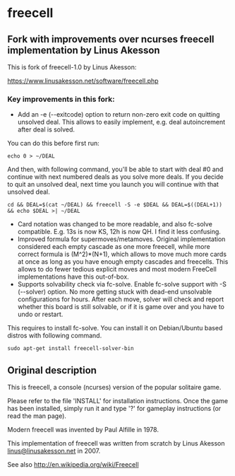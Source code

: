 # freecell
## Fork with improvements over ncurses freecell implementation by Linus Akesson

This is fork of freecell-1.0 by Linus Akesson:

https://www.linusakesson.net/software/freecell.php

### Key improvements in this fork:
* Add an -e (--exitcode) option to return non-zero exit code on quitting unsolved deal. This allows to easily implement, e.g. deal autoincrement after deal is solved.

You can do this before first run:

    echo 0 > ~/DEAL

And then, with following command, you'll be able to start with deal #0 and continue with next numbered deals as you solve more deals. If you decide to quit an unsolved deal, next time you launch you will continue with that unsolved deal.
    
    cd && DEAL=$(cat ~/DEAL) && freecell -S -e $DEAL && DEAL=$((DEAL+1)) && echo $DEAL >| ~/DEAL

* Card notation was changed to be more readable, and also fc-solve compatible. E.g. 13s is now KS, 12h is now QH. I find it less confusing.
* Improved formula for supermoves/metamoves. Original implementation considered each empty cascade as one more freecell, while more correct formula is (M^2)*(N+1), which allows to move much more cards at once as long as you have enough empty cascades and freecells. This allows to do fewer tedious explicit moves and most modern FreeCell implementations have this out-of-box.
* Supports solvability check via fc-solve. Enable fc-solve support with -S (--solver) option. No more getting stuck with dead-end unsolvable configurations for hours. After each move, solver will check and report whether this board is still solvable, or if it is game over and you have to undo or restart.

This requires to install fc-solve. You can install it on Debian/Ubuntu based distros with following command.

    sudo apt-get install freecell-solver-bin

## Original description

This is freecell, a console (ncurses) version of the popular solitaire
game.

Please refer to the file 'INSTALL' for installation instructions. Once the game
has been installed, simply run it and type '?' for gameplay instructions (or
read the man page).

Modern freecell was invented by Paul Alfille in 1978.

This implementation of freecell was written from scratch by Linus Akesson
<linus@linusakesson.net> in 2007.

See also http://en.wikipedia.org/wiki/Freecell

